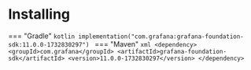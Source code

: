 # Installing

=== "Gradle"
    ```kotlin
    implementation("com.grafana:grafana-foundation-sdk:11.0.0-1732830297")
    ```
=== "Maven"
    ```xml
    <dependency>
        <groupId>com.grafana</groupId>
        <artifactId>grafana-foundation-sdk</artifactId>
        <version>11.0.0-1732830297</version>
    </dependency>
    ```
